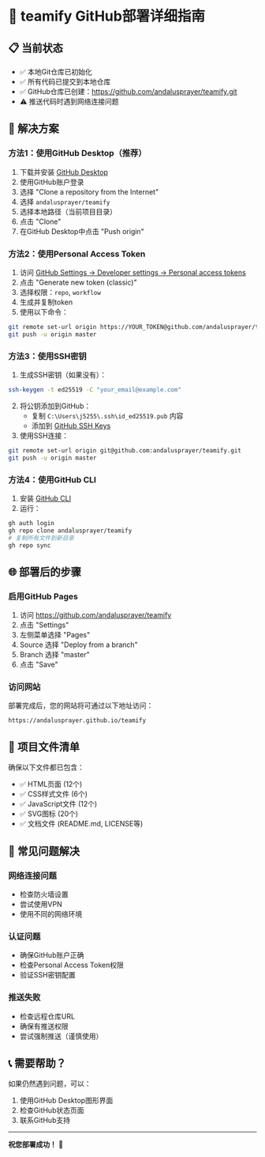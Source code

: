 # 🚀 teamify GitHub部署详细指南

## 📋 当前状态
- ✅ 本地Git仓库已初始化
- ✅ 所有代码已提交到本地仓库
- ✅ GitHub仓库已创建：https://github.com/andalusprayer/teamify.git
- ⚠️ 推送代码时遇到网络连接问题

## 🔧 解决方案

### 方法1：使用GitHub Desktop（推荐）
1. 下载并安装 [GitHub Desktop](https://desktop.github.com/)
2. 使用GitHub账户登录
3. 选择 "Clone a repository from the Internet"
4. 选择 `andalusprayer/teamify`
5. 选择本地路径（当前项目目录）
6. 点击 "Clone"
7. 在GitHub Desktop中点击 "Push origin"

### 方法2：使用Personal Access Token
1. 访问 [GitHub Settings → Developer settings → Personal access tokens](https://github.com/settings/tokens)
2. 点击 "Generate new token (classic)"
3. 选择权限：`repo`, `workflow`
4. 生成并复制token
5. 使用以下命令：
```bash
git remote set-url origin https://YOUR_TOKEN@github.com/andalusprayer/teamify.git
git push -u origin master
```

### 方法3：使用SSH密钥
1. 生成SSH密钥（如果没有）：
```bash
ssh-keygen -t ed25519 -C "your_email@example.com"
```
2. 将公钥添加到GitHub：
   - 复制 `C:\Users\j5255\.ssh\id_ed25519.pub` 内容
   - 添加到 [GitHub SSH Keys](https://github.com/settings/keys)
3. 使用SSH连接：
```bash
git remote set-url origin git@github.com:andalusprayer/teamify.git
git push -u origin master
```

### 方法4：使用GitHub CLI
1. 安装 [GitHub CLI](https://cli.github.com/)
2. 运行：
```bash
gh auth login
gh repo clone andalusprayer/teamify
# 复制所有文件到新目录
gh repo sync
```

## 🌐 部署后的步骤

### 启用GitHub Pages
1. 访问 https://github.com/andalusprayer/teamify
2. 点击 "Settings"
3. 左侧菜单选择 "Pages"
4. Source 选择 "Deploy from a branch"
5. Branch 选择 "master"
6. 点击 "Save"

### 访问网站
部署完成后，您的网站将可通过以下地址访问：
```
https://andalusprayer.github.io/teamify
```

## 📁 项目文件清单
确保以下文件都已包含：
- ✅ HTML页面 (12个)
- ✅ CSS样式文件 (6个)
- ✅ JavaScript文件 (12个)
- ✅ SVG图标 (20个)
- ✅ 文档文件 (README.md, LICENSE等)

## 🚨 常见问题解决

### 网络连接问题
- 检查防火墙设置
- 尝试使用VPN
- 使用不同的网络环境

### 认证问题
- 确保GitHub账户正确
- 检查Personal Access Token权限
- 验证SSH密钥配置

### 推送失败
- 检查远程仓库URL
- 确保有推送权限
- 尝试强制推送（谨慎使用）

## 📞 需要帮助？
如果仍然遇到问题，可以：
1. 使用GitHub Desktop图形界面
2. 检查GitHub状态页面
3. 联系GitHub支持

---

**祝您部署成功！** 🎉
